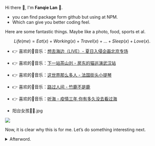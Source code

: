 Hi there 👋, I'm **Fanqie Lan** :tomato:.

- you can find package form github but using at NPM.
- Which can give you better coding feel.

Here are some fantastic things. Maybe like a photo, food, sports et al.

  $$ Life(me) = Eat(x) + Working(x) + Travel(x) + ... + Sleep(x)  + Love(x). $$

- 👉 喜欢的🎵音乐：[想去海边（LIVE）- 夏日入侵企画北京专场](https://www.bilibili.com/video/BV1iV411v7vQ/?spm_id_from=333.999.0.0&vd_source=7aec527fdd414f259ecb02ad622cfca1)
- 👉 喜欢的🎵音乐：[下一站茶山刘 - 房东的猫巡演武汉站](https://www.bilibili.com/video/BV1qe411y7Eu/?spm_id_from=333.999.0.0&vd_source=7aec527fdd414f259ecb02ad622cfca1)
- 👉 喜欢的🎵音乐：[这世界那么多人 - 法国街头小提琴](https://www.bilibili.com/video/BV1e14y1s7XF/?spm_id_from=333.999.0.0&vd_source=7aec527fdd414f259ecb02ad622cfca1)
- 👉 喜欢的🎵音乐：[路过人间 - 竹鹿不是鹿](https://www.bilibili.com/video/BV1Zf4y1w7yp/?spm_id_from=333.999.0.0&vd_source=7aec527fdd414f259ecb02ad622cfca1)
- 👉 喜欢的🎵音乐：[听海 - 疫情三年,你有多久没去看过海](https://www.bilibili.com/video/BV1t8411x7jq/?spm_id_from=333.788&vd_source=7aec527fdd414f259ecb02ad622cfca1)

- 阳台女孩👧🏻.jpg

<img src="https://img01.anheyu.com/useruploads/110/2023/03/14/6410113caabf1.webp">

Now, it is clear why this is for me. Let’s do something interesting next.

<details>
<summary>Afterword.</summary>
<p></p>
<p>Perhaps I didn’t know these things at that time.</p>

<p>在过去的时间里，有很多事情已经被遗忘了，现在还记得的事情或许才是最终需要保留的 —— 陈同学</p>

</details>
